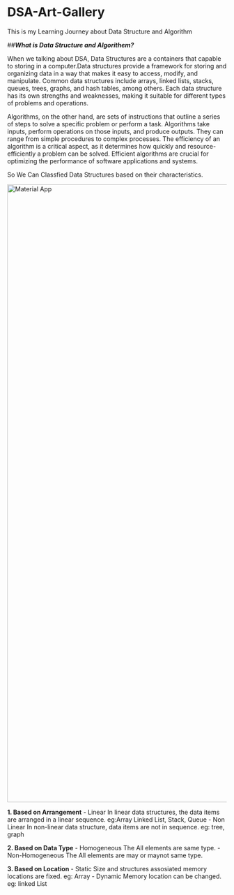 # **DSA-Art-Gallery**
This is my Learning Journey about Data Structure and Algorithm

##***What is Data Structure and Algorithem?***

When we talking about DSA, Data Structures are a containers that capable to storing in a computer.Data structures provide a framework for storing and organizing data in a way that makes it easy to access, modify, and manipulate. Common data structures include arrays, linked lists, stacks, queues, trees, graphs, and hash tables, among others. Each data structure has its own strengths and weaknesses, making it suitable for different types of problems and operations.

Algorithms, on the other hand, are sets of instructions that outline a series of steps to solve a specific problem or perform a task. Algorithms take inputs, perform operations on those inputs, and produce outputs. They can range from simple procedures to complex processes. The efficiency of an algorithm is a critical aspect, as it determines how quickly and resource-efficiently a problem can be solved. Efficient algorithms are crucial for optimizing the performance of software applications and systems.

So We Can Classfied Data Structures based on their characteristics.

<img width="1416" alt="Material App" src="https://github.com/Yasith8/My-DSA-Art-Gallery/assets/90121062/d457749a-dbc8-4cb7-8d9a-efdc7691a009">

**1. Based on Arrangement**
     - Linear
        In linear data structures, the data items are arranged in a linear sequence.
                eg:Array Linked List, Stack, Queue
     - Non Linear
        In non-linear data structure, data items are not in sequence.
                eg: tree, graph

**2. Based on Data Type**
     - Homogeneous
         The All elements are same type.
     - Non-Homogeneous
         The All elements are may or maynot same type.

**3. Based on Location**
     - Static
         Size and structures assosiated memory locations are fixed.
             eg: Array
     - Dynamic
        Memory location can be changed.
           eg: linked List
